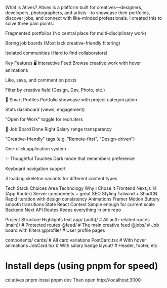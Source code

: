 What is Atives?
Atives is a platform built for creatives—designers, developers, photographers, and artists—to showcase their portfolios, discover jobs, and connect with like-minded professionals. I created this to solve three pain points:

Fragmented portfolios (No central place for multi-disciplinary work)

Boring job boards (Most lack creative-friendly filtering)

Isolated communities (Hard to find collaborators)

Key Features
🖥️ Interactive Feed
Browse creative work with hover animations

Like, save, and comment on posts

Filter by creative field (Design, Dev, Photo, etc.)

👤 Smart Profiles
Portfolio showcase with project categorization

Stats dashboard (views, engagement)

"Open for Work" toggle for recruiters

💼 Job Board Done Right
Salary range transparency

"Creative-friendly" tags (e.g. "Remote-first", "Design-driven")

One-click application system

✨ Thoughtful Touches
Dark mode that remembers preference

Keyboard navigation support

3 loading skeleton variants for different content types

Tech Stack Choices
Area	                   Technology	                   Why I Chose It
Frontend	               Next.js 14 (App Router)	     Server components + great SEO
Styling                  Tailwind + ShadCN	           Rapid iteration with design consistency
Animations	             Framer Motion	               Buttery smooth transitions
State	                   React Context	               Simple enough for current scale
Backend	                 Next API Routes               Keeps everything in one repo

Project Structure Highlights
text
app/
  (auth)/          # All auth-related routes
  (main)/          # Protected routes
    @feed/         # The main creative feed
    @jobs/         # Job board with filters
    @profile/      # User profile pages

components/
  cards/           # All card variations
    PostCard.tsx   # With hover animations
    JobCard.tsx    # With salary badge
  layout/          # Header, footer, etc.

# Install deps (using pnpm for speed)
cd atives
pnpm instal
pnpm dev
Then open http://localhost:3000

